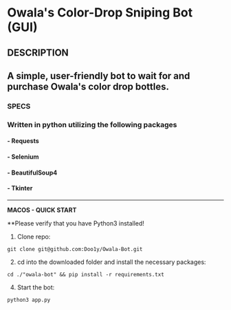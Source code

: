 # Owala's Color-Drop Sniping Bot (GUI)

## **DESCRIPTION**

## A simple, user-friendly bot to wait for and purchase Owala's color drop bottles.

### **SPECS**

### Written in python utilizing the following packages

#### - Requests

#### - Selenium

#### - BeautifulSoup4

#### - Tkinter

---

**MACOS - QUICK START**

\*\*Please verify that you have Python3 installed!

1. Clone repo:

```
git clone git@github.com:Doo1y/Owala-Bot.git
```

2. cd into the downloaded folder and install the necessary packages:

```
cd ./"owala-bot" && pip install -r requirements.txt
```

4. Start the bot:

```
python3 app.py
```
